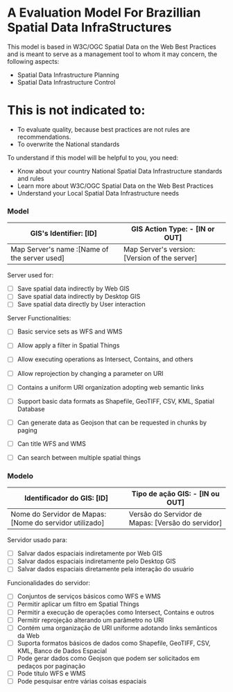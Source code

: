 # A Evaluation Model For Brazillian Spatial Data InfraStructures

This model is based in W3C/OGC Spatial Data on the Web Best Practices and is meant to serve as a management tool to whom it may concern, the following aspects:

  - Spatial Data Infrastructure Planning 
  - Spatial Data Infrastructure Control

# This is not indicated to:

  - To evaluate quality, because best practices are not rules are recommendations.
  - To overwrite the National standards


To understand if this model will be helpful to you, you need:
  - Know about your country National Spatial Data Infrastructure standards and rules 
  - Learn more about W3C/OGC Spatial Data on the Web Best Practices
  - Understand your Local Spatial Data Infrastructure needs

### Model

| GIS's Identifier: [ID]                       | GIS Action Type:   - [IN or OUT]      |
|----------------------------------------------|----------------------------------------------|
| Map Server's name :[Name of the server used] | Map Server's version:[Version of the server] |


Server used for:

- [ ] Save spatial data indirectly by Web GIS
- [ ] Save spatial data indirectly by Desktop GIS
- [ ] Save spatial data directly by User interaction

Server Functionalities:

- [ ] Basic service sets as WFS and WMS
- [ ] Allow apply a filter in Spatial Things
- [ ] Allow executing operations as Intersect, Contains, and others
- [ ] Allow reprojection by changing a parameter on URI
- [ ] Contains a uniform URI organization adopting web semantic links 
- [ ] Support basic data formats as Shapefile, GeoTIFF, CSV, KML, Spatial Database 
- [ ] Can generate data as Geojson that can be requested in chunks by paging 
- [ ] Can title WFS and WMS
- [ ] Can search between multiple spatial things



### Modelo
|Identificador do GIS: [ID] | Tipo de ação GIS: - [IN ou OUT]|
|----------------------------------------------|----------------------------------------------|
|Nome do Servidor de Mapas: [Nome do servidor utilizado] | Versão do Servidor de Mapas: [Versão do servidor]|

Servidor usado para:

 - [ ] Salvar dados espaciais indiretamente por Web GIS
 - [ ] Salvar dados espaciais indiretamente pelo Desktop GIS
 - [ ] Salvar dados espaciais diretamente pela interação do usuário

Funcionalidades do servidor:

 - [ ] Conjuntos de serviços básicos como WFS e WMS
 - [ ] Permitir aplicar um filtro em Spatial Things
 - [ ] Permitir a execução de operações como Intersect, Contains e outros
 - [ ] Permitir reprojeção alterando um parâmetro no URI
 - [ ] Contém uma organização de URI uniforme adotando links semânticos da Web
 - [ ] Suporta formatos básicos de dados como Shapefile, GeoTIFF, CSV, KML, Banco de Dados Espacial
 - [ ] Pode gerar dados como Geojson que podem ser solicitados em pedaços por paginação
 - [ ] Pode título WFS e WMS
 - [ ] Pode pesquisar entre várias coisas espaciais

